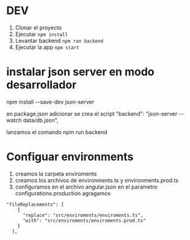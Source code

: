 # DEV
1. Clonar el proyecto 
2. Ejecutar  ```npm install```
3. Levantar backend ```npm run backend```
4. Ejecutar la app ```npm start```


# instalar json server en modo desarrollador 
npm install --save-dev json-server

en package.json adicionar se crea el script 
"backend": "json-server --watch data/db.json",

lanzamos el comando 
npm run backend

# Configuar environments 
1. creamos la carpeta enviroments
2. creamos los archivos de environments.ts y environments.prod.ts
3. configuramos en el archivo angular.json en el parametro configurations.production agragamos 
``` 
"fileReplacements": [
    {
      "replace": "src/enviroments/enviroments.ts",
      "with": "src/enviroments/enviroments.prod.ts"
    }
  ],
```
